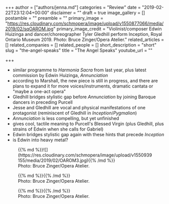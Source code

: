 +++
author = ["authors/jenna.md"]
categories = "Review"
date = "2019-02-22T23:12:04+00:00"
disclaimer = ""
draft = true
image_gallery = []
postamble = ""
preamble = ""
primary_image = "https://res.cloudinary.com/schmopera/image/upload/v1550877066/media/2019/02/sqOAROM.jpg"
primary_image_credit = "Violinist/composer Edwin Huizinga and dancer/choreographer Tyler Gledhill perform Inception, Royal Ontario Museum 2019. Photo: Bruce Zinger/Opera Atelier."
related_articles = []
related_companies = []
related_people = []
short_description = "short"
slug = "the-angel-speaks"
title = "The Angel Speaks"
youtube_url = ""

+++
* similar programme to _Harmonia Sacra_ from last year, plus latest commission by Edwin Huizinga, _Annunciation_
* according to Marshall, the new piece is still in progress, and there are plans to expand it for more voices/instruments, dramatic cantata or "maybe a one-act opera"
* Gledhill bridges stylistic gap before _Annunciation_ by joining Baroque dancers in preceding Purcell
* Jesse and Gledhill are vocal and physical manifestations of one protagonist (reminiscent of Gledhill in _Inception_/_Pygmalion_)
* _Annunciation_ is less compelling, but yet unfinished
* gives cool, tactile meaning to Purcell's Blessed Virgin (plus Gledhill, plus strains of Edwin when she calls for Gabriel)
* Edwin bridges stylistic gap again with these hints that precede _Inception_
* is Edwin into heavy metal?

<figure data-type="image">{{% md %}}![](https://res.cloudinary.com/schmopera/image/upload/v1550939155/media/2019/02/OAROM3.jpg){{% /md %}}

<figcaption> Photo: Bruce Zinger/Opera Atelier.</figcaption>

</figure>

<figure data-type="image">{{% md %}}{{% /md %}}

<figcaption> Photo: Bruce Zinger/Opera Atelier.</figcaption>

</figure>

<figure data-type="image">{{% md %}}{{% /md %}}

<figcaption> Photo: Bruce Zinger/Opera Atelier.</figcaption>

</figure>